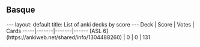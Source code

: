 <h2>Basque</h2>
---
layout: default
title: List of anki decks by score
---
Deck | Score | Votes | Cards
-----|-------|-------|------
[ASL 6](https://ankiweb.net/shared/info/1304488260) | 0 | 0 | 131
